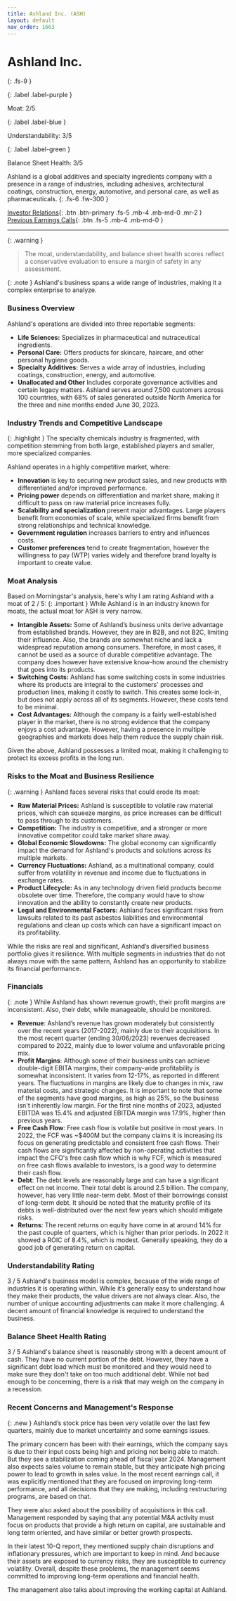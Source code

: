 ```yaml
---
title: Ashland Inc. (ASH)
layout: default
nav_order: 1663
---
```


# Ashland Inc.
{: .fs-9 }

{: .label .label-purple }

Moat: 2/5

{: .label .label-blue }

Understandability: 3/5

{: .label .label-green }

Balance Sheet Health: 3/5

Ashland is a global additives and specialty ingredients company with a presence in a range of industries, including adhesives, architectural coatings, construction, energy, automotive, and personal care, as well as pharmaceuticals.
{: .fs-6 .fw-300 }

[Investor Relations](https://www.google.com/search?q=ASH+investor+relations){: .btn .btn-primary .fs-5 .mb-4 .mb-md-0 .mr-2 }
[Previous Earnings Calls](https://discountingcashflows.com/company/ASH/transcripts/){: .btn .fs-5 .mb-4 .mb-md-0 }

---

{: .warning }
>The moat, understandability, and balance sheet health scores reflect a conservative evaluation to ensure a margin of safety in any assessment.



{: .note }
Ashland's business spans a wide range of industries, making it a complex enterprise to analyze.

### Business Overview

Ashland's operations are divided into three reportable segments:
* **Life Sciences:** Specializes in pharmaceutical and nutraceutical ingredients. 
* **Personal Care:** Offers products for skincare, haircare, and other personal hygiene goods. 
* **Specialty Additives:** Serves a wide array of industries, including coatings, construction, energy, and automotive. 
* **Unallocated and Other** Includes corporate governance activities and certain legacy matters.
Ashland serves around 7,500 customers across 100 countries, with 68% of sales generated outside North America for the three and nine months ended June 30, 2023.

### Industry Trends and Competitive Landscape

{: .highlight }
The specialty chemicals industry is fragmented, with competition stemming from both large, established players and smaller, more specialized companies.

Ashland operates in a highly competitive market, where:

* **Innovation** is key to securing new product sales, and new products with differentiated and/or improved performance.
* **Pricing power** depends on differentiation and market share, making it difficult to pass on raw material price increases fully.
* **Scalability and specialization** present major advantages. Large players benefit from economies of scale, while specialized firms benefit from strong relationships and technical knowledge.
* **Government regulation** increases barriers to entry and influences costs. 
* **Customer preferences** tend to create fragmentation, however the willingness to pay (WTP) varies widely and therefore brand loyalty is important to create value.

### Moat Analysis

Based on Morningstar's analysis, here's why I am rating Ashland with a moat of 2 / 5:
{: .important }
While Ashland is in an industry known for moats, the actual moat for ASH is very narrow.

* **Intangible Assets:** Some of Ashland’s business units derive advantage from established brands. However, they are in B2B, and not B2C, limiting their influence. Also, the brands are somewhat niche and lack a widespread reputation among consumers. Therefore, in most cases, it cannot be used as a source of durable competitive advantage. The company does however have extensive know-how around the chemistry that goes into its products.
* **Switching Costs:**  Ashland has some switching costs in some industries where its products are integral to the customers' processes and production lines, making it costly to switch. This creates some lock-in, but does not apply across all of its segments. However, these costs tend to be minimal.
* **Cost Advantages:** Although the company is a fairly well-established player in the market, there is no strong evidence that the company enjoys a cost advantage. However, having a presence in multiple geographies and markets does help them reduce the supply chain risk.

Given the above, Ashland possesses a limited moat, making it challenging to protect its excess profits in the long run.

### Risks to the Moat and Business Resilience

{: .warning }
Ashland faces several risks that could erode its moat:

* **Raw Material Prices:** Ashland is susceptible to volatile raw material prices, which can squeeze margins, as price increases can be difficult to pass through to its customers.
* **Competition:** The industry is competitive, and a stronger or more innovative competitor could take market share away.
* **Global Economic Slowdowns:** The global economy can significantly impact the demand for Ashland's products and solutions across its multiple markets.
* **Currency Fluctuations:** Ashland, as a multinational company, could suffer from volatility in revenue and income due to fluctuations in exchange rates.
* **Product Lifecycle:** As in any technology driven field products become obsolete over time. Therefore, the company would have to show innovation and the ability to constantly create new products.
* **Legal and Environmental Factors:** Ashland faces significant risks from lawsuits related to its past asbestos liabilities and environmental regulations and clean up costs which can have a significant impact on its profitability.

While the risks are real and significant, Ashland’s diversified business portfolio gives it resilience. With multiple segments in industries that do not always move with the same pattern, Ashland has an opportunity to stabilize its financial performance.

### Financials

{: .note }
While Ashland has shown revenue growth, their profit margins are inconsistent. Also, their debt, while manageable, should be monitored.

*   **Revenue**: Ashland’s revenue has grown moderately but consistently over the recent years (2017-2022), mainly due to their acquisitions. In the most recent quarter (ending 30/06/2023) revenues decreased compared to 2022, mainly due to lower volume and unfavorable pricing mix. 
*  **Profit Margins**: Although some of their business units can achieve double-digit EBITA margins, their company-wide profitability is somewhat inconsistent. It varies from 12-17%, as reported in different years. The fluctuations in margins are likely due to changes in mix, raw material costs, and strategic changes. It is important to note that some of the segments have good margins, as high as 25%, so the business isn't inherently low margin. For the first nine months of 2023, adjusted EBITDA was 15.4% and adjusted EBITDA margin was 17.9%, higher than previous years. 
*   **Free Cash Flow**: Free cash flow is volatile but positive in most years. In 2022, the FCF was ~$400M but the company claims it is increasing its focus on generating predictable and consistent free cash flows. Their cash flows are significantly affected by non-operating activities that impact the CFO's free cash flow which is why FCF, which is measured on free cash flows available to investors, is a good way to determine their cash flow.
*   **Debt**: The debt levels are reasonably large and can have a significant effect on net income. Their total debt is around 2.5 billion. The company, however, has very little near-term debt. Most of their borrowings consist of long-term debt. It should be noted that the maturity profile of its debts is well-distributed over the next few years which should mitigate risks.
* **Returns**: The recent returns on equity have come in at around 14% for the past couple of quarters, which is higher than prior periods. In 2022 it showed a ROIC of 8.4%, which is modest. Generally speaking, they do a good job of generating return on capital.

### Understandability Rating
3 / 5
Ashland's business model is complex, because of the wide range of industries it is operating within. While it’s generally easy to understand how they make their products, the value drivers are not always clear. Also, the number of unique accounting adjustments can make it more challenging. A decent amount of financial knowledge is required to understand the business.

### Balance Sheet Health Rating
3 / 5
Ashland's balance sheet is reasonably strong with a decent amount of cash. They have no current portion of the debt. However, they have a significant debt load which must be monitored and they would need to make sure they don't take on too much additional debt. While not bad enough to be concerning, there is a risk that may weigh on the company in a recession.

### Recent Concerns and Management's Response
{: .new }
Ashland’s stock price has been very volatile over the last few quarters, mainly due to market uncertainty and some earnings issues.

The primary concern has been with their earnings, which the company says is due to their input costs being high and pricing not being able to match. But they see a stabilization coming ahead of fiscal year 2024. Management also expects sales volume to remain stable, but they anticipate high pricing power to lead to growth in sales value.
In the most recent earnings call, it was explicitly mentioned that they are focused on improving long-term performance, and all decisions that they are making, including restructuring programs, are based on that.

They were also asked about the possibility of acquisitions in this call. Management responded by saying that any potential M&A activity must focus on products that provide a high return on capital, are sustainable and long term oriented, and have similar or better growth prospects.

In their latest 10-Q report, they mentioned supply chain disruptions and inflationary pressures, which are important to keep in mind. And because their assets are exposed to currency risks, they are susceptible to currency volatility.
Overall, despite these problems, the management seems committed to improving long-term operations and financial health.

The management also talks about improving the working capital at Ashland.

